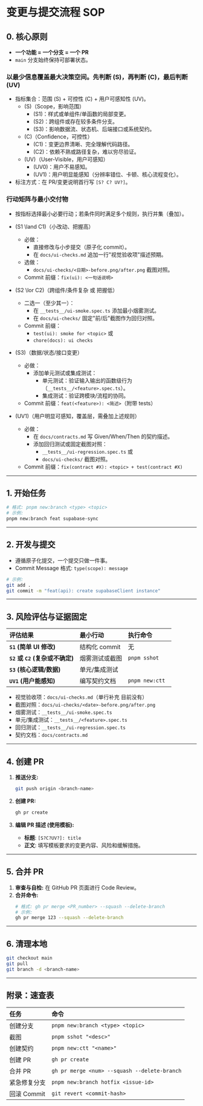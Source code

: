 # 变更与提交流程 SOP

## 0. 核心原则

- **一个功能 = 一个分支 = 一个 PR**
- `main` 分支始终保持可部署状态。

### 以最少信息覆盖最大决策空间。先判断 \(S\)，再判断 \(C\)，最后判断 \(UV\)

- 指标集合：范围 \(S\) + 可控性 \(C\) + 用户可感知性 \(UV\)。
  - \(S\)（Scope，影响范围）
    - \(S1\)：样式或单组件/单函数的局部变更。
    - \(S2\)：跨组件或存在较多条件分支。
    - \(S3\)：影响数据流、状态机、后端接口或系统契约。
  - \(C\)（Confidence，可控性）
    - \(C1\)：变更边界清晰、完全理解代码路径。
    - \(C2\)：依赖不熟或路径复杂，难以穷尽验证。
  - \(UV\)（User-Visible，用户可感知）
    - \(UV0\)：用户不易感知。
    - \(UV1\)：用户明显能感知（分辨率错位、卡顿、核心流程变化）。
- 标注方式：在 PR/变更说明首行写 `[S? C? UV?]`。

### 行动矩阵与最小交付物

- 按指标选择最小必要行动；若条件同时满足多个规则，执行并集（叠加）。

- \(S1 \land C1\)（小改动、把握高）

  - 必做：
    - 直接修改与小步提交（原子化 commit）。
    - 在 `docs/ui-checks.md` 追加一行"视觉验收项"描述预期。
  - 选做：
    - `docs/ui-checks/<日期>-before.png/after.png` 截图对照。
  - Commit 前缀：`fix(ui): <一句话说明>`

- \(S2 \lor C2\)（跨组件/条件复杂 或 把握低）

  - 二选一（至少其一）：
    - 在 `__tests__/ui-smoke.spec.ts` 添加最小烟雾测试。
    - 在 `docs/ui-checks/` 固定"前/后"截图作为回归对照。
  - Commit 前缀：
    - `test(ui): smoke for <topic>` 或
    - `chore(docs): ui checks`

- \(S3\)（数据/状态/接口变更）

  - 必做：
    - 添加单元测试或集成测试：
      - 单元测试：验证输入输出的函数级行为（`__tests__/<feature>.spec.ts`）。
      - 集成测试：验证跨模块/流程的协同。
  - Commit 前缀：`feat(<feature>): <简述>`（附带 tests）

- \(UV1\)（用户明显可感知，覆盖层，需叠加上述规则）
  - 必做：
    - 在 `docs/contracts.md` 写 Given/When/Then 的契约描述。
    - 添加回归测试或固定截图对照：
      - `__tests__/ui-regression.spec.ts` 或
      - `docs/ui-checks/` 截图对照。
  - Commit 前缀：`fix(contract #X): <topic> + test(contract #X)`

---

## 1. 开始任务

```bash
# 格式: pnpm new:branch <type> <topic>
# 示例:
pnpm new:branch feat supabase-sync
```

---

## 2. 开发与提交

- 遵循原子化提交，一个提交只做一件事。
- Commit Message 格式: `type(scope): message`

```bash
# 示例:
git add .
git commit -m "feat(api): create supabaseClient instance"
```

---

## 3. 风险评估与证据固定

| 评估结果                        | 最小行动       | 执行命令        |
| :------------------------------ | :------------- | :-------------- |
| **`S1` (简单 UI 修改)**         | 结构化 commit  | 无              |
| **`S2` 或 `C2` (复杂或不确定)** | 烟雾测试或截图 | `pnpm sshot`    |
| **`S3` (核心逻辑/数据)**        | 单元/集成测试  |                 |
| **`UV1` (用户能感知)**          | 编写契约文档   | `pnpm new:ctt ` |

- 视觉验收项：`docs/ui-checks.md`（单行补充 目前没有）
- 截图对照：`docs/ui-checks/<date>-before.png/after.png`
- 烟雾测试：`__tests__/ui-smoke.spec.ts`
- 单元/集成测试：`__tests__/<feature>.spec.ts`
- 回归测试：`__tests__/ui-regression.spec.ts`
- 契约文档：`docs/contracts.md`

---

## 4. 创建 PR

1.  **推送分支:**

    ```bash
    git push origin <branch-name>
    ```

2.  **创建 PR:**

    ```bash
    gh pr create
    ```

3.  **编辑 PR 描述 (使用模板):**
    - **标题**: `[S?C?UV?]: title`
    - **正文**: 填写模板要求的变更内容、风险和缓解措施。

---

## 5. 合并 PR

1.  **审查与自检:** 在 GitHub PR 页面进行 Code Review。
2.  **合并命令:**
    ```bash
    # 格式: gh pr merge <PR_number> --squash --delete-branch
    # 示例:
    gh pr merge 123 --squash --delete-branch
    ```

---

## 6. 清理本地

```bash
git checkout main
git pull
git branch -d <branch-name>
```

---

## 附录：速查表

| 任务         | 命令                                         |
| :----------- | :------------------------------------------- |
| 创建分支     | `pnpm new:branch <type> <topic>`             |
| 截图         | `pnpm sshot "<desc>"`                        |
| 创建契约     | `pnpm new:ctt "<name>"`                      |
| 创建 PR      | `gh pr create`                               |
| 合并 PR      | `gh pr merge <num> --squash --delete-branch` |
| 紧急修复分支 | `pnpm new:branch hotfix <issue-id>`          |
| 回滚 Commit  | `git revert <commit-hash>`                   |
